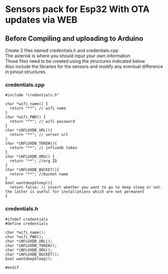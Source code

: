 # Sensors pack for Esp32 With OTA updates via WEB

## Before Compiling and uploading to Arduino
Create 2 files named credentials.h and credentials.cpp \
The asterisk is where you should input your own information \
Those files need to be created using the structures indicated below \
Also include the libraries for the sensors and modify any eventual difference in pinout structures 
### credentials.cpp
```
#include "credentials.h"

char *wifi_name() {
  return "**"; // wifi name
}
char *wifi_PWD() {
  return "**"; // wifi password
}
char *iNFLUXDB_URL(){
  return "**"; // server url
}
char *iNFLUXDB_TOKEN(){
  return "**"; // influxdb token
}
char *iNFLUXDB_ORG() {
  return "**"; //org ID
}
char *iNFLUXDB_BUCKET(){
  return "**"; //bucket name
}
bool wantdeepSleep(){
  return false; // insert whether you want to go to deep sleep or not. the latter is useful for installations which are not permanent
}
```
### credentials.h
```
#ifndef credentials
#define credentials

char *wifi_name();
char *wifi_PWD();
char *iNFLUXDB_URL();
char *iNFLUXDB_TOKEN();
char *iNFLUXDB_ORG();
char *iNFLUXDB_BUCKET();
bool wantdeepSleep();

#endif
```
